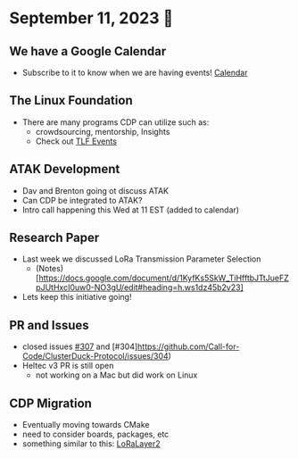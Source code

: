 # September 11, 2023 :duck:

## We have a Google Calendar
* Subscribe to it to know when we are having events! [Calendar](https://bit.ly/cdp-calendar)

## The Linux Foundation
* There are many programs CDP can utilize such as:
    * crowdsourcing, mentorship, Insights
    * Check out [TLF Events](https://events.linuxfoundation.org/)

## ATAK Development
* Dav and Brenton going ot discuss ATAK
* Can CDP be integrated to ATAK?
* Intro call happening this Wed at 11 EST (added to calendar)

## Research Paper
* Last week we discussed LoRa Transmission Parameter Selection
  * (Notes)[https://docs.google.com/document/d/1KyfKs5SkW_TiHfftbJTtJueFZpJUtHxcI0uw0-NO3gU/edit#heading=h.ws1dz45b2v23]
* Lets keep this initiative going!

## PR and Issues
* closed issues [#307](https://github.com/Call-for-Code/ClusterDuck-Protocol/issues/307) and [#304]https://github.com/Call-for-Code/ClusterDuck-Protocol/issues/304)
* Heltec v3 PR is still open
  * not working on a Mac but did work on Linux

## CDP Migration
* Eventually moving towards CMake
* need to consider boards, packages, etc
* something similar to this: [LoRaLayer2](https://github.com/sudomesh/LoRaLayer2) 

